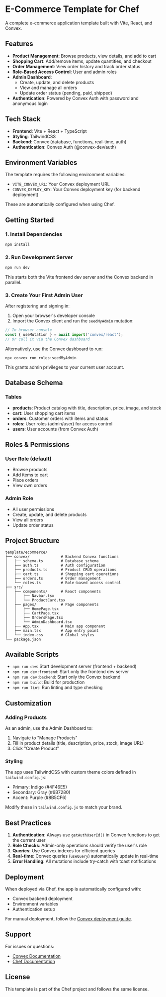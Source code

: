 # E-Commerce Template for Chef

A complete e-commerce application template built with Vite, React, and Convex.

## Features

- **Product Management**: Browse products, view details, and add to cart
- **Shopping Cart**: Add/remove items, update quantities, and checkout
- **Order Management**: View order history and track order status
- **Role-Based Access Control**: User and admin roles
- **Admin Dashboard**: 
  - Create, update, and delete products
  - View and manage all orders
  - Update order status (pending, paid, shipped)
- **Authentication**: Powered by Convex Auth with password and anonymous login

## Tech Stack

- **Frontend**: Vite + React + TypeScript
- **Styling**: TailwindCSS
- **Backend**: Convex (database, functions, real-time, auth)
- **Authentication**: Convex Auth (@convex-dev/auth)

## Environment Variables

The template requires the following environment variables:

- `VITE_CONVEX_URL`: Your Convex deployment URL
- `CONVEX_DEPLOY_KEY`: Your Convex deployment key (for backend deployment)

These are automatically configured when using Chef.

## Getting Started

### 1. Install Dependencies

```bash
npm install
```

### 2. Run Development Server

```bash
npm run dev
```

This starts both the Vite frontend dev server and the Convex backend in parallel.

### 3. Create Your First Admin User

After registering and signing in:

1. Open your browser's developer console
2. Import the Convex client and run the `seedMyAdmin` mutation:

```javascript
// In browser console
const { useMutation } = await import('convex/react');
// Or call it via the Convex dashboard
```

Alternatively, use the Convex dashboard to run:
```
npx convex run roles:seedMyAdmin
```

This grants admin privileges to your current user account.

## Database Schema

### Tables

- **products**: Product catalog with title, description, price, image, and stock
- **cart**: User shopping cart items
- **orders**: Customer orders with items and status
- **roles**: User roles (admin/user) for access control
- **users**: User accounts (from Convex Auth)

## Roles & Permissions

### User Role (default)
- Browse products
- Add items to cart
- Place orders
- View own orders

### Admin Role
- All user permissions
- Create, update, and delete products
- View all orders
- Update order status

## Project Structure

```
template/ecommerce/
├── convex/              # Backend Convex functions
│   ├── schema.ts        # Database schema
│   ├── auth.ts          # Auth configuration
│   ├── products.ts      # Product CRUD operations
│   ├── cart.ts          # Shopping cart operations
│   ├── orders.ts        # Order management
│   └── roles.ts         # Role-based access control
├── src/
│   ├── components/      # React components
│   │   ├── Navbar.tsx
│   │   └── ProductCard.tsx
│   ├── pages/           # Page components
│   │   ├── HomePage.tsx
│   │   ├── CartPage.tsx
│   │   ├── OrdersPage.tsx
│   │   └── AdminDashboard.tsx
│   ├── App.tsx          # Main app component
│   ├── main.tsx         # App entry point
│   └── index.css        # Global styles
└── package.json
```

## Available Scripts

- `npm run dev`: Start development server (frontend + backend)
- `npm run dev:frontend`: Start only the frontend dev server
- `npm run dev:backend`: Start only the Convex backend
- `npm run build`: Build for production
- `npm run lint`: Run linting and type checking

## Customization

### Adding Products

As an admin, use the Admin Dashboard to:
1. Navigate to "Manage Products"
2. Fill in product details (title, description, price, stock, image URL)
3. Click "Create Product"

### Styling

The app uses TailwindCSS with custom theme colors defined in `tailwind.config.js`:
- Primary: Indigo (#4F46E5)
- Secondary: Gray (#6B7280)
- Accent: Purple (#8B5CF6)

Modify these in `tailwind.config.js` to match your brand.

## Best Practices

1. **Authentication**: Always use `getAuthUserId()` in Convex functions to get the current user
2. **Role Checks**: Admin-only operations should verify the user's role
3. **Queries**: Use Convex indexes for efficient queries
4. **Real-time**: Convex queries (`useQuery`) automatically update in real-time
5. **Error Handling**: All mutations include try-catch with toast notifications

## Deployment

When deployed via Chef, the app is automatically configured with:
- Convex backend deployment
- Environment variables
- Authentication setup

For manual deployment, follow the [Convex deployment guide](https://docs.convex.dev/production/hosting).

## Support

For issues or questions:
- [Convex Documentation](https://docs.convex.dev)
- [Chef Documentation](https://chef.convex.dev)

## License

This template is part of the Chef project and follows the same license.

